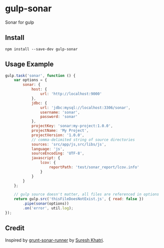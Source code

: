 # gulp-sonar

Sonar for gulp

## Install

```
npm install --save-dev gulp-sonar
```

## Usage Example

```js
gulp.task('sonar', function () {
    var options = {
        sonar: {
            host: {
                url: 'http://localhost:9000'
            },
            jdbc: {
                url: 'jdbc:mysql://localhost:3306/sonar',
                username: 'sonar',
                password: 'sonar'
            },
            projectKey: 'sonar:my-project:1.0.0',
            projectName: 'My Project',
            projectVersion: '1.0.0',
            // comma-delimited string of source directories
            sources: 'src/app/js,src/libs/js',
            language: 'js',
            sourceEncoding: 'UTF-8',
            javascript: {
                lcov: {
                    reportPath: 'test/sonar_report/lcov.info'
                }
            }
        }
    };

    // gulp source doesn't matter, all files are referenced in options object above
    return gulp.src('thisFileDoesNotExist.js', { read: false })
        .pipe(sonar(options))
        .on('error', util.log);
});
```

## Credit

Inspired by [grunt-sonar-runner](https://github.com/skhatri/grunt-sonar-runner) by [Suresh Khatri](https://github.com/skhatri).
